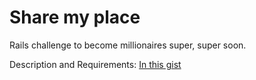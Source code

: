Share my place
==============

Rails challenge to become millionaires super, super soon.

Description and Requirements: [In this gist](https://gist.github.com/esbanarango/19837755f44b30e629d6)
